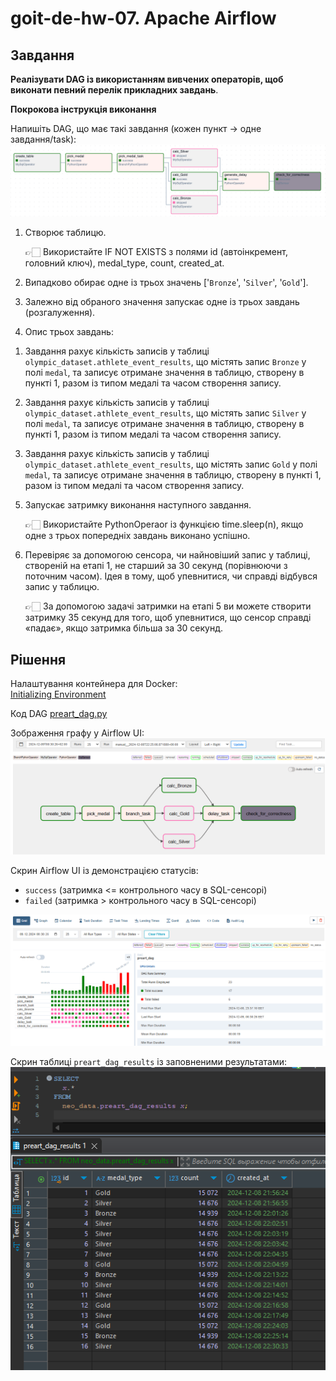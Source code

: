 # goit-de-hw-07. Apache Airflow

## Завдання

**Реалізувати DAG із використанням вивчених операторів, щоб виконати певний перелік прикладних завдань**.

**Покрокова інструкція виконання**

Напишіть DAG, що має такі завдання (кожен пункт → одне завдання/task):  
![graph](md.media/t1.png)

1. Створює таблицю.

   👉🏻 Використайте IF NOT EXISTS з полями id (автоінкремент, головний ключ), medal_type, count, created_at.

2. Випадково обирає одне із трьох значень ['`Bronze`', '`Silver`', '`Gold`'].

3. Залежно від обраного значення запускає одне із трьох завдань (розгалуження).

4. Опис трьох завдань:

1) Завдання рахує кількість записів у таблиці `olympic_dataset.athlete_event_results`, що містять запис `Bronze` у полі `medal`, та записує отримане значення в таблицю, створену в пункті 1, разом із типом медалі та часом створення запису.

2) Завдання рахує кількість записів у таблиці `olympic_dataset.athlete_event_results`, що містять запис `Silver` у полі `medal`, та записує отримане значення в таблицю, створену в пункті 1, разом із типом медалі та часом створення запису.

3) Завдання рахує кількість записів у таблиці `olympic_dataset.athlete_event_results`, що містять запис `Gold` у полі `medal`, та записує отримане значення в таблицю, створену в пункті 1, разом із типом медалі та часом створення запису.

5. Запускає затримку виконання наступного завдання.

   👉🏻 Використайте PythonOperaor із функцією time.sleep(n), якщо одне з трьох попередніх завдань виконано успішно.

6. Перевіряє за допомогою сенсора, чи найновіший запис у таблиці, створеній на етапі 1, не старший за 30 секунд (порівнюючи з поточним часом). Ідея в тому, щоб упевнитися, чи справді відбувся запис у таблицю.

   👉🏻 За допомогою задачі затримки на етапі 5 ви можете створити затримку 35 секунд для того, щоб упевнитися, що сенсор справді «падає», якщо затримка більша за 30 секунд.

## Рішення

Налаштування контейнера для Docker:  
[Initializing Environment](https://airflow.apache.org/docs/apache-airflow/stable/howto/docker-compose/index.html#initializing-environment)

Код DAG [preart_dag.py](dags/preart_dag.py)

Зображення графу у Airflow UI:
![graph](md.media/p1_graph.png)

Скрин Airflow UI із демонстрацією статусів:

- `success` (затримка <= контрольного часу в SQL-сенсорі)
- `failed` (затримка > контрольного часу в SQL-сенсорі)

![grid](md.media/p2_grid.png)

Скрин таблиці `preart_dag_results` із заповненими результатами:  
![таблиця БД](md.media/p3_db_table.png)
